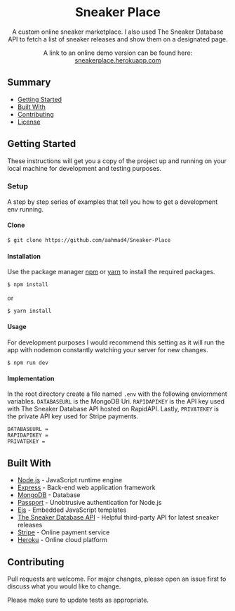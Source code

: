 <h1 align="center">Sneaker Place</h1>

<p align="center">
A custom online sneaker marketplace. I also used The Sneaker Database API to fetch a list of sneaker releases and show them on a designated page.   
</p>

<p align="center">
A link to an online demo version can be found here: <a href="https://sneakerplace.herokuapp.com" target="_blank">sneakerplace.herokuapp.com</a>
</p>

## Summary

- [Getting Started](#getting-started)
- [Built With](#built-with)
- [Contributing](#contributing)
- [License](#license)

## Getting Started

These instructions will get you a copy of the project up and running on your local machine for development and testing purposes.

### Setup

A step by step series of examples that tell you how to get a development env running.

#### Clone

```sh
$ git clone https://github.com/aahmad4/Sneaker-Place
```

#### Installation

Use the package manager [npm](https://www.npmjs.com/) or [yarn](https://yarnpkg.com/) to install the required packages.

```sh
$ npm install
```

or

```sh
$ yarn install
```

#### Usage

For development purposes I would recommend this setting as it will run the app with nodemon constantly watching your server for new changes.

```
$ npm run dev
```

#### Implementation

In the root directory create a file named `.env` with the following enviornment variables. `DATABASEURL` is the MongoDB Uri. `RAPIDAPIKEY` is the API key used with The Sneaker Database API hosted on RapidAPI. Lastly, `PRIVATEKEY` is the private API key used for Stripe payments.

```
DATABASEURL =
RAPIDAPIKEY =
PRIVATEKEY =
```

## Built With

- [Node.js](https://nodejs.org/) - JavaScript runtime engine
- [Express](https://expressjs.com/) - Back-end web application framework
- [MongoDB](https://www.mongodb.com/) - Database
- [Passport](http://www.passportjs.org/) - Unobtrusive authentication for Node.js
- [Ejs](http://ejs.co/) - Embedded JavaScript templates
- [The Sneaker Database API](https://thesneakerdatabase.com/api/) - Helpful third-party API for latest sneaker releases
- [Stripe](https://stripe.com/) - Online payment service
- [Heroku](https://www.heroku.com/) - Online cloud platform

## Contributing

Pull requests are welcome. For major changes, please open an issue first to discuss what you would like to change.

Please make sure to update tests as appropriate.
